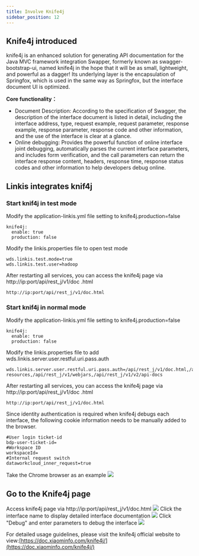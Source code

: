 ```yaml
---
title: Involve Knife4j
sidebar_position: 12
---
```


## Knife4j introduced
knife4j is an enhanced solution for generating API documentation for the Java MVC framework integration Swapper, formerly known as swagger-bootstrap-ui, named knife4j in the hope that it will be as small, lightweight, and powerful as a dagger! Its underlying layer is the encapsulation of Springfox, which is used in the same way as Springfox, but the interface document UI is optimized.

**Core functionality：**

- Document Description: According to the specification of Swagger, the description of the interface document is listed in detail, including the interface address, type, request example, request parameter, response example, response parameter, response code and other information, and the use of the interface is clear at a glance.
- Online debugging: Provides the powerful function of online interface joint debugging, automatically parses the current interface parameters, and includes form verification, and the call parameters can return the interface response content, headers, response time, response status codes and other information to help developers debug online.
## Linkis integrates knif4j
### Start knif4j in test mode
Modify the application-linkis.yml file setting to knife4j.production=false
```shell
knife4j:
  enable: true
  production: false
```
Modify the linkis.properties file to open test mode
```shell
wds.linkis.test.mode=true
wds.linkis.test.user=hadoop
```
After restarting all services, you can access the knife4j page via http://ip:port/api/rest_j/v1/doc .html
```shell
http://ip:port/api/rest_j/v1/doc.html 
```
### Start knif4j in normal mode
Modify the application-linkis.yml file setting to knife4j.production=false
```shell
knife4j:
  enable: true
  production: false
```
Modify the linkis.properties file to add wds.linkis.server.user.restful.uri.pass.auth
```shell
wds.linkis.server.user.restful.uri.pass.auth=/api/rest_j/v1/doc.html,/api/rest_j/v1/swagger-resources,/api/rest_j/v1/webjars,/api/rest_j/v1/v2/api-docs
```
After restarting all services, you can access the knife4j page via http://ip:port/api/rest_j/v1/doc .html
```shell
http://ip:port/api/rest_j/v1/doc.html 
```
Since identity authentication is required when knife4j debugs each interface, the following cookie information needs to be manually added to the browser.
```shell
#User login ticket-id
bdp-user-ticket-id=
#Workspace ID
workspaceId=
#Internal request switch
dataworkcloud_inner_request=true
```
Take the Chrome browser as an example
![](/Images/deployment/knife4j/Knife4j_addcookie.png)
## Go to the Knife4j page
Access knife4j page via http://ip:port/api/rest_j/v1/doc.html
![](/Images/deployment/knife4j/Knife4j_home.png)
Click the interface name to display detailed interface documentation
![](/Images/deployment/knife4j/Knife4j_interface.png)
Click "Debug" and enter parameters to debug the interface
![](/Images/deployment/knife4j/Knife4j_debug.png)

For detailed usage guidelines, please visit the knife4j official website to view:[https://doc.xiaominfo.com/knife4j/](https://doc.xiaominfo.com/knife4j/)
